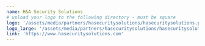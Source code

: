 ```yaml
---
name: H&A Security Solutions
# upload your logo to the following directory - must be square
logo: '/assets/media/partners/hasecuritysolutions/hasecuritysolutions.png'
logo_large: '/assets/media/partners/hasecuritysolutions/hasecuritysolutions_BackgroundRemoved.png'
link: 'https://www.hasecuritysolutions.com'
---
```

